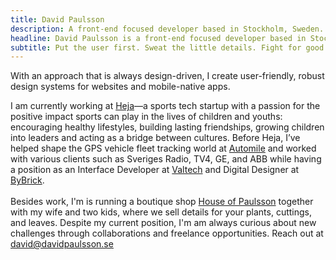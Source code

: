 ```yaml
---
title: David Paulsson
description: A front-end focused developer based in Stockholm, Sweden. Eat well. Travel often. Put the user first. Sweat the little details. Fight for good UX.
headline: David Paulsson is a front-end focused developer based in Stockholm, Sweden.
subtitle: Put the user first. Sweat the little details. Fight for good UX.
---
```


With an approach that is always design-driven, I create user-friendly, robust design systems for websites and mobile-native apps.

I am currently working at [Heja](https://heja.io/)—a sports tech startup with a passion for the positive impact sports can play in the lives of children and youths: encouraging healthy lifestyles, building lasting friendships, growing children into leaders and acting as a bridge between cultures. Before Heja, I’ve helped shape the GPS vehicle fleet tracking world at [Automile](https://automile.com/) and worked with various clients such as Sveriges Radio, TV4, GE, and ABB while having a position as an Interface Developer at [Valtech](https://www.valtech.com/sv-se/) and Digital Designer at [ByBrick](https://www.bybrick.se/).
<br><br>
Besides work, I'm is running a boutique shop [House of Paulsson](https://houseofpaulsson.se/) together with my wife and two kids, where we sell details for your plants, cuttings, and leaves. Despite my current position, I'm am always curious about new challenges through collaborations and freelance opportunities. Reach out at <david@davidpaulsson.se>
